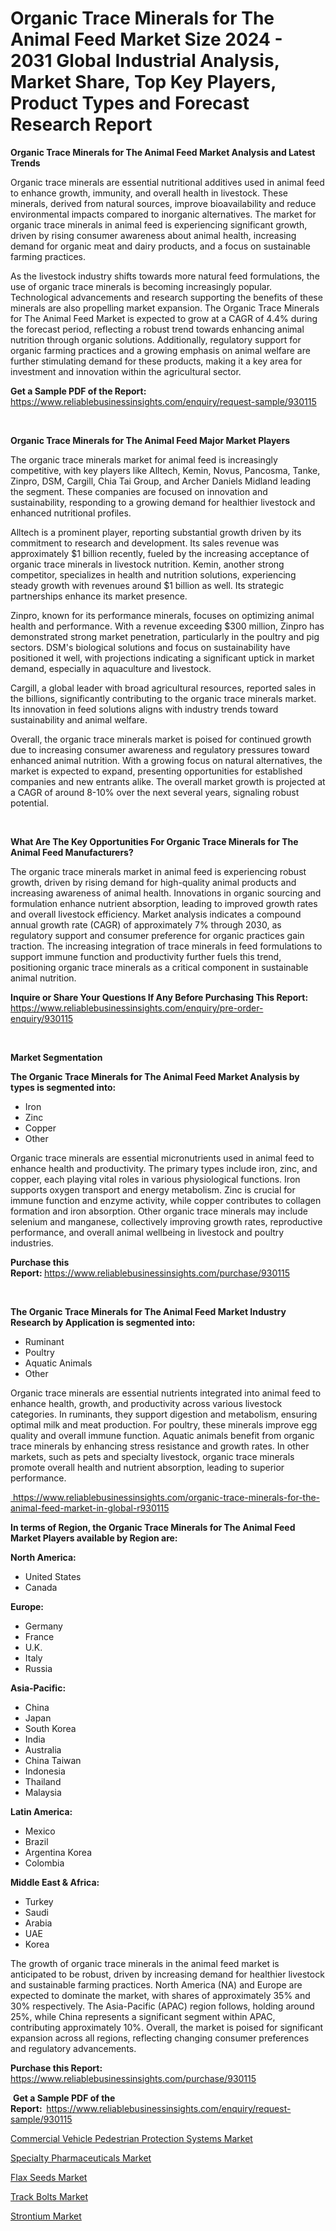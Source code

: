 <p><h1>Organic Trace Minerals for The Animal Feed Market Size 2024 - 2031 Global Industrial Analysis, Market Share, Top Key Players, Product Types and Forecast Research Report</h1></p><p><strong>Organic Trace Minerals for The Animal Feed Market Analysis and Latest Trends</strong></p>
<p><p>Organic trace minerals are essential nutritional additives used in animal feed to enhance growth, immunity, and overall health in livestock. These minerals, derived from natural sources, improve bioavailability and reduce environmental impacts compared to inorganic alternatives. The market for organic trace minerals in animal feed is experiencing significant growth, driven by rising consumer awareness about animal health, increasing demand for organic meat and dairy products, and a focus on sustainable farming practices.</p><p>As the livestock industry shifts towards more natural feed formulations, the use of organic trace minerals is becoming increasingly popular. Technological advancements and research supporting the benefits of these minerals are also propelling market expansion. The Organic Trace Minerals for The Animal Feed Market is expected to grow at a CAGR of 4.4% during the forecast period, reflecting a robust trend towards enhancing animal nutrition through organic solutions. Additionally, regulatory support for organic farming practices and a growing emphasis on animal welfare are further stimulating demand for these products, making it a key area for investment and innovation within the agricultural sector.</p></p>
<p><strong>Get a Sample PDF of the Report:&nbsp;</strong> <a href="https://www.reliablebusinessinsights.com/enquiry/request-sample/930115?utm_campaign=48&utm_medium=2&utm_source=Github&utm_content=ia&utm_term=03122024&utm_id=organic-trace-minerals-for-the-animal-feed">https://www.reliablebusinessinsights.com/enquiry/request-sample/930115</a></p>
<p>&nbsp;</p>
<p><strong>Organic Trace Minerals for The Animal Feed Major Market Players</strong></p>
<p><p>The organic trace minerals market for animal feed is increasingly competitive, with key players like Alltech, Kemin, Novus, Pancosma, Tanke, Zinpro, DSM, Cargill, Chia Tai Group, and Archer Daniels Midland leading the segment. These companies are focused on innovation and sustainability, responding to a growing demand for healthier livestock and enhanced nutritional profiles.</p><p>Alltech is a prominent player, reporting substantial growth driven by its commitment to research and development. Its sales revenue was approximately $1 billion recently, fueled by the increasing acceptance of organic trace minerals in livestock nutrition. Kemin, another strong competitor, specializes in health and nutrition solutions, experiencing steady growth with revenues around $1 billion as well. Its strategic partnerships enhance its market presence.</p><p>Zinpro, known for its performance minerals, focuses on optimizing animal health and performance. With a revenue exceeding $300 million, Zinpro has demonstrated strong market penetration, particularly in the poultry and pig sectors. DSM's biological solutions and focus on sustainability have positioned it well, with projections indicating a significant uptick in market demand, especially in aquaculture and livestock.</p><p>Cargill, a global leader with broad agricultural resources, reported sales in the billions, significantly contributing to the organic trace minerals market. Its innovation in feed solutions aligns with industry trends toward sustainability and animal welfare.</p><p>Overall, the organic trace minerals market is poised for continued growth due to increasing consumer awareness and regulatory pressures toward enhanced animal nutrition. With a growing focus on natural alternatives, the market is expected to expand, presenting opportunities for established companies and new entrants alike. The overall market growth is projected at a CAGR of around 8-10% over the next several years, signaling robust potential.</p></p>
<p>&nbsp;</p>
<p><strong>What Are The Key Opportunities For Organic Trace Minerals for The Animal Feed Manufacturers?</strong></p>
<p><p>The organic trace minerals market in animal feed is experiencing robust growth, driven by rising demand for high-quality animal products and increasing awareness of animal health. Innovations in organic sourcing and formulation enhance nutrient absorption, leading to improved growth rates and overall livestock efficiency. Market analysis indicates a compound annual growth rate (CAGR) of approximately 7% through 2030, as regulatory support and consumer preference for organic practices gain traction. The increasing integration of trace minerals in feed formulations to support immune function and productivity further fuels this trend, positioning organic trace minerals as a critical component in sustainable animal nutrition.</p></p>
<p><strong>Inquire or Share Your Questions If Any Before Purchasing This Report:</strong> <a href="https://www.reliablebusinessinsights.com/enquiry/pre-order-enquiry/930115?utm_campaign=48&utm_medium=2&utm_source=Github&utm_content=ia&utm_term=03122024&utm_id=organic-trace-minerals-for-the-animal-feed">https://www.reliablebusinessinsights.com/enquiry/pre-order-enquiry/930115</a></p>
<p>&nbsp;</p>
<p><strong>Market Segmentation</strong></p>
<p><strong>The Organic Trace Minerals for The Animal Feed Market Analysis by types is segmented into:</strong></p>
<p><ul><li>Iron</li><li>Zinc</li><li>Copper</li><li>Other</li></ul></p>
<p><p>Organic trace minerals are essential micronutrients used in animal feed to enhance health and productivity. The primary types include iron, zinc, and copper, each playing vital roles in various physiological functions. Iron supports oxygen transport and energy metabolism. Zinc is crucial for immune function and enzyme activity, while copper contributes to collagen formation and iron absorption. Other organic trace minerals may include selenium and manganese, collectively improving growth rates, reproductive performance, and overall animal wellbeing in livestock and poultry industries.</p></p>
<p><strong>Purchase this Report:&nbsp;</strong><a href="https://www.reliablebusinessinsights.com/purchase/930115?utm_campaign=48&utm_medium=2&utm_source=Github&utm_content=ia&utm_term=03122024&utm_id=organic-trace-minerals-for-the-animal-feed">https://www.reliablebusinessinsights.com/purchase/930115</a></p>
<p>&nbsp;</p>
<p><strong>The Organic Trace Minerals for The Animal Feed Market Industry Research by Application is segmented into:</strong></p>
<p><ul><li>Ruminant</li><li>Poultry</li><li>Aquatic Animals</li><li>Other</li></ul></p>
<p><p>Organic trace minerals are essential nutrients integrated into animal feed to enhance health, growth, and productivity across various livestock categories. In ruminants, they support digestion and metabolism, ensuring optimal milk and meat production. For poultry, these minerals improve egg quality and overall immune function. Aquatic animals benefit from organic trace minerals by enhancing stress resistance and growth rates. In other markets, such as pets and specialty livestock, organic trace minerals promote overall health and nutrient absorption, leading to superior performance.</p></p>
<p><a href="https://www.reliablebusinessinsights.com/organic-trace-minerals-for-the-animal-feed-market-in-global-r930115?utm_campaign=48&utm_medium=2&utm_source=Github&utm_content=ia&utm_term=03122024&utm_id=organic-trace-minerals-for-the-animal-feed">&nbsp;https://www.reliablebusinessinsights.com/organic-trace-minerals-for-the-animal-feed-market-in-global-r930115</a></p>
<p><strong>In terms of Region, the Organic Trace Minerals for The Animal Feed Market Players available by Region are:</strong></p>
<p>
    <p> <strong> North America: </strong>
        <ul>
            <li>United States</li>
            <li>Canada</li>
        </ul>
        </p> 
    <p> <strong> Europe: </strong>
        <ul>
            <li>Germany</li>
            <li>France</li>
            <li>U.K.</li>
            <li>Italy</li>
            <li>Russia</li>
        </ul>
        </p> 
    <p> <strong> Asia-Pacific: </strong>
        <ul>
            <li>China</li>
            <li>Japan</li>
            <li>South Korea</li>
            <li>India</li>
            <li>Australia</li>
            <li>China Taiwan</li>
            <li>Indonesia</li>
            <li>Thailand</li>
            <li>Malaysia</li>
        </ul>
        </p> 
    <p> <strong> Latin America: </strong>
        <ul>
            <li>Mexico</li>
            <li>Brazil</li>
            <li>Argentina Korea</li>
            <li>Colombia</li>
        </ul>
        </p> 
    <p> <strong> Middle East & Africa: </strong>
        <ul>
            <li>Turkey</li>
            <li>Saudi</li>
            <li>Arabia</li>
            <li>UAE</li>
            <li>Korea</li>
        </ul>
    </p>
    </p>
<p><p>The growth of organic trace minerals in the animal feed market is anticipated to be robust, driven by increasing demand for healthier livestock and sustainable farming practices. North America (NA) and Europe are expected to dominate the market, with shares of approximately 35% and 30% respectively. The Asia-Pacific (APAC) region follows, holding around 25%, while China represents a significant segment within APAC, contributing approximately 10%. Overall, the market is poised for significant expansion across all regions, reflecting changing consumer preferences and regulatory advancements.</p></p>
<p><strong>Purchase this Report: </strong><a href="https://www.reliablebusinessinsights.com/purchase/930115?utm_campaign=48&utm_medium=2&utm_source=Github&utm_content=ia&utm_term=03122024&utm_id=organic-trace-minerals-for-the-animal-feed">https://www.reliablebusinessinsights.com/purchase/930115</a></p>
<p>&nbsp;<strong>Get a Sample PDF of the Report:&nbsp;&nbsp;</strong><a href="https://www.reliablebusinessinsights.com/enquiry/request-sample/930115?utm_campaign=48&utm_medium=2&utm_source=Github&utm_content=ia&utm_term=03122024&utm_id=organic-trace-minerals-for-the-animal-feed">https://www.reliablebusinessinsights.com/enquiry/request-sample/930115</a></p>
<p><strong></strong></p>
<p><p><a href="https://github.com/kathiestrine5ty/Market-Research-Report-List-1/blob/main/commercial-vehicle-pedestrian-protection-systems-market.md?utm_campaign=48&utm_medium=2&utm_source=Github&utm_content=ia&utm_term=03122024&utm_id=organic-trace-minerals-for-the-animal-feed">Commercial Vehicle Pedestrian Protection Systems Market</a></p><p><a href="https://www.linkedin.com/pulse/revenue-growth-market-insights-specialty-pharmaceuticals-sobze?utm_campaign=48&utm_medium=2&utm_source=Github&utm_content=ia&utm_term=03122024&utm_id=organic-trace-minerals-for-the-animal-feed">Specialty Pharmaceuticals Market</a></p><p><a href="https://github.com/gallegoszuri803/Market-Research-Report-List-1/blob/main/flax-seeds-market.md?utm_campaign=48&utm_medium=2&utm_source=Github&utm_content=ia&utm_term=03122024&utm_id=organic-trace-minerals-for-the-animal-feed">Flax Seeds Market</a></p><p><a href="https://issuu.com/reportprime-2/docs/track-bolts-market-size-2030.pptx?utm_campaign=48&utm_medium=2&utm_source=Github&utm_content=ia&utm_term=03122024&utm_id=organic-trace-minerals-for-the-animal-feed">Track Bolts Market</a></p><p><a href="https://www.linkedin.com/pulse/projecting-growth-strontium-market-insights-expected-cagr-lodde?utm_campaign=48&utm_medium=2&utm_source=Github&utm_content=ia&utm_term=03122024&utm_id=organic-trace-minerals-for-the-animal-feed">Strontium Market</a></p></p>